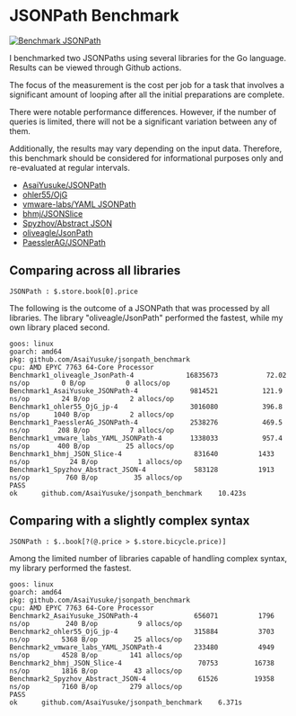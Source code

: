 # JSONPath Benchmark

[![Benchmark JSONPath](https://github.com/AsaiYusuke/jsonpath-benchmark/actions/workflows/build.yml/badge.svg)](https://github.com/AsaiYusuke/jsonpath-benchmark/actions/workflows/build.yml)

I benchmarked two JSONPaths using several libraries for the Go language.
Results can be viewed through Github actions.

The focus of the measurement is the cost per job for a task that involves a significant amount of looping after all the initial preparations are complete.

There were notable performance differences.
However, if the number of queries is limited, there will not be a significant variation between any of them.

Additionally, the results may vary depending on the input data.
Therefore, this benchmark should be considered for informational purposes only and re-evaluated at regular intervals.

- [AsaiYusuke/JSONPath](https://github.com/AsaiYusuke/jsonpath)
- [ohler55/OjG](https://github.com/ohler55/ojg)
- [vmware-labs/YAML JSONPath](https://github.com/vmware-labs/yaml-jsonpath)
- [bhmj/JSONSlice](https://github.com/bhmj/jsonslice)
- [Spyzhov/Abstract JSON](https://github.com/spyzhov/ajson)
- [oliveagle/JsonPath](https://github.com/oliveagle/jsonpath)
- [PaesslerAG/JSONPath](https://github.com/PaesslerAG/jsonpath)

## Comparing across all libraries

```
JSONPath : $.store.book[0].price
```

The following is the outcome of a JSONPath that was processed by all libraries.
The library "oliveagle/JsonPath" performed the fastest, while my own library placed second.

```
goos: linux
goarch: amd64
pkg: github.com/AsaiYusuke/jsonpath_benchmark
cpu: AMD EPYC 7763 64-Core Processor                
Benchmark1_oliveagle_JsonPath-4          	16835673	        72.02 ns/op	       0 B/op	       0 allocs/op
Benchmark1_AsaiYusuke_JSONPath-4         	 9814521	       121.9 ns/op	      24 B/op	       2 allocs/op
Benchmark1_ohler55_OjG_jp-4              	 3016080	       396.8 ns/op	    1040 B/op	       2 allocs/op
Benchmark1_PaesslerAG_JSONPath-4         	 2538276	       469.5 ns/op	     208 B/op	       7 allocs/op
Benchmark1_vmware_labs_YAML_JSONPath-4   	 1338033	       957.4 ns/op	     400 B/op	      25 allocs/op
Benchmark1_bhmj_JSON_Slice-4             	  831640	      1433 ns/op	      24 B/op	       1 allocs/op
Benchmark1_Spyzhov_Abstract_JSON-4       	  583128	      1913 ns/op	     760 B/op	      35 allocs/op
PASS
ok  	github.com/AsaiYusuke/jsonpath_benchmark	10.423s

```

## Comparing with a slightly complex syntax

```
JSONPath : $..book[?(@.price > $.store.bicycle.price)]
```

Among the limited number of libraries capable of handling complex syntax, my library performed the fastest.

```
goos: linux
goarch: amd64
pkg: github.com/AsaiYusuke/jsonpath_benchmark
cpu: AMD EPYC 7763 64-Core Processor                
Benchmark2_AsaiYusuke_JSONPath-4         	  656071	      1796 ns/op	     240 B/op	       9 allocs/op
Benchmark2_ohler55_OjG_jp-4              	  315884	      3703 ns/op	    5368 B/op	      25 allocs/op
Benchmark2_vmware_labs_YAML_JSONPath-4   	  233480	      4949 ns/op	    4528 B/op	     141 allocs/op
Benchmark2_bhmj_JSON_Slice-4             	   70753	     16738 ns/op	    1816 B/op	      43 allocs/op
Benchmark2_Spyzhov_Abstract_JSON-4       	   61526	     19358 ns/op	    7160 B/op	     279 allocs/op
PASS
ok  	github.com/AsaiYusuke/jsonpath_benchmark	6.371s

```
